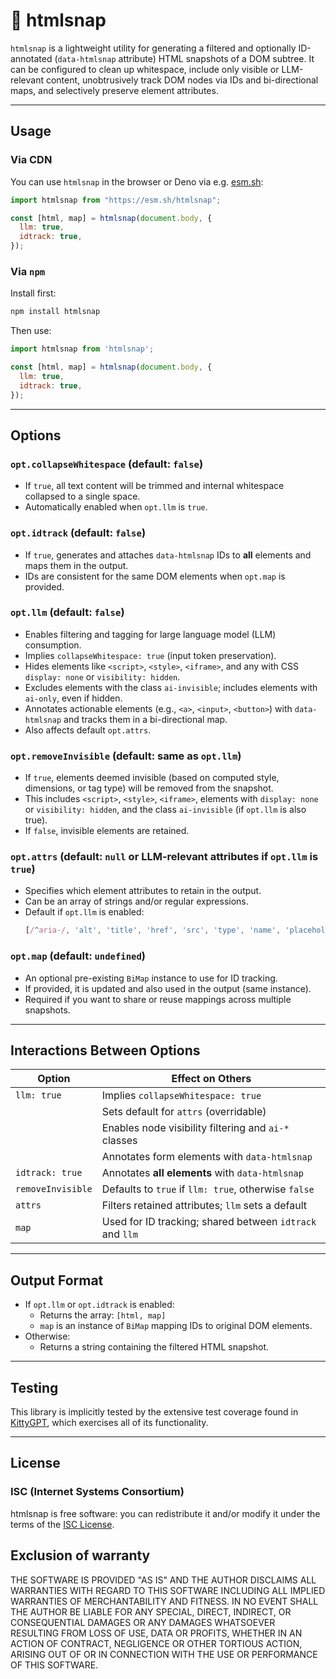 # 📸 htmlsnap

`htmlsnap` is a lightweight utility for generating a filtered and optionally ID-annotated (`data-htmlsnap` attribute) HTML snapshots of a DOM subtree. It can be configured to clean up whitespace, include only visible or LLM-relevant content, unobtrusively track DOM nodes via IDs and bi-directional maps, and selectively preserve element attributes.

---

## Usage

### Via CDN

You can use `htmlsnap` in the browser or Deno via e.g. [esm.sh](https://esm.sh):

```js
import htmlsnap from "https://esm.sh/htmlsnap";

const [html, map] = htmlsnap(document.body, {
  llm: true,
  idtrack: true,
});
```

### Via `npm`

Install first:

```bash
npm install htmlsnap
```

Then use:

```js
import htmlsnap from 'htmlsnap';

const [html, map] = htmlsnap(document.body, {
  llm: true,
  idtrack: true,
});
```

---

## Options

### `opt.collapseWhitespace` (default: `false`)
- If `true`, all text content will be trimmed and internal whitespace collapsed to a single space.
- Automatically enabled when `opt.llm` is `true`.

### `opt.idtrack` (default: `false`)
- If `true`, generates and attaches `data-htmlsnap` IDs to **all** elements and maps them in the output.
- IDs are consistent for the same DOM elements when `opt.map` is provided.

### `opt.llm` (default: `false`)
- Enables filtering and tagging for large language model (LLM) consumption.
- Implies `collapseWhitespace: true` (input token preservation).
- Hides elements like `<script>`, `<style>`, `<iframe>`, and any with CSS `display: none` or `visibility: hidden`.
- Excludes elements with the class `ai-invisible`; includes elements with `ai-only`, even if hidden.
- Annotates actionable elements (e.g., `<a>`, `<input>`, `<button>`) with `data-htmlsnap` and tracks them in a bi-directional map.
- Also affects default `opt.attrs`.

### `opt.removeInvisible` (default: same as `opt.llm`)
- If `true`, elements deemed invisible (based on computed style, dimensions, or tag type) will be removed from the snapshot.
- This includes `<script>`, `<style>`, `<iframe>`, elements with `display: none` or `visibility: hidden`, and the class `ai-invisible` (if `opt.llm` is also true).
- If `false`, invisible elements are retained.

### `opt.attrs` (default: `null` or LLM-relevant attributes if `opt.llm` is `true`)
- Specifies which element attributes to retain in the output.
- Can be an array of strings and/or regular expressions.
- Default if `opt.llm` is enabled:
  ```js
  [/^aria-/, 'alt', 'title', 'href', 'src', 'type', 'name', 'placeholder', 'value', 'id', 'role']
  ```

### `opt.map` (default: `undefined`)
- An optional pre-existing `BiMap` instance to use for ID tracking.
- If provided, it is updated and also used in the output (same instance).
- Required if you want to share or reuse mappings across multiple snapshots.

---

## Interactions Between Options

| Option            | Effect on Others                                         |
|-------------------|----------------------------------------------------------|
| `llm: true`       | Implies `collapseWhitespace: true`                       |
|                   | Sets default for `attrs` (overridable)                   |
|                   | Enables node visibility filtering and `ai-*` classes     |
|                   | Annotates form elements with `data-htmlsnap`             |
| `idtrack: true`   | Annotates **all elements** with `data-htmlsnap`          |
| `removeInvisible` | Defaults to `true` if `llm: true`, otherwise `false`     |
| `attrs`           | Filters retained attributes; `llm` sets a default        |
| `map`             | Used for ID tracking; shared between `idtrack` and `llm` |

---

## Output Format

- If `opt.llm` or `opt.idtrack` is enabled:
  - Returns the array: `[html, map]`
  - `map` is an instance of `BiMap` mapping IDs to original DOM elements.
- Otherwise:
  - Returns a string containing the filtered HTML snapshot.

---

## Testing

This library is implicitly tested by the extensive test coverage found in [KittyGPT](https://github.com/camilaprav/kittygpt), which exercises all of its functionality.

---

## License

### ISC (Internet Systems Consortium)

htmlsnap is free software: you can redistribute it and/or modify it under the terms of the [ISC License](COPYING).

## Exclusion of warranty

THE SOFTWARE IS PROVIDED "AS IS" AND THE AUTHOR DISCLAIMS ALL WARRANTIES WITH REGARD TO THIS SOFTWARE INCLUDING ALL IMPLIED WARRANTIES OF MERCHANTABILITY AND FITNESS. IN NO EVENT SHALL THE AUTHOR BE LIABLE FOR ANY SPECIAL, DIRECT, INDIRECT, OR CONSEQUENTIAL DAMAGES OR ANY DAMAGES WHATSOEVER RESULTING FROM LOSS OF USE, DATA OR PROFITS, WHETHER IN AN ACTION OF CONTRACT, NEGLIGENCE OR OTHER TORTIOUS ACTION, ARISING OUT OF OR IN CONNECTION WITH THE USE OR PERFORMANCE OF THIS SOFTWARE.

